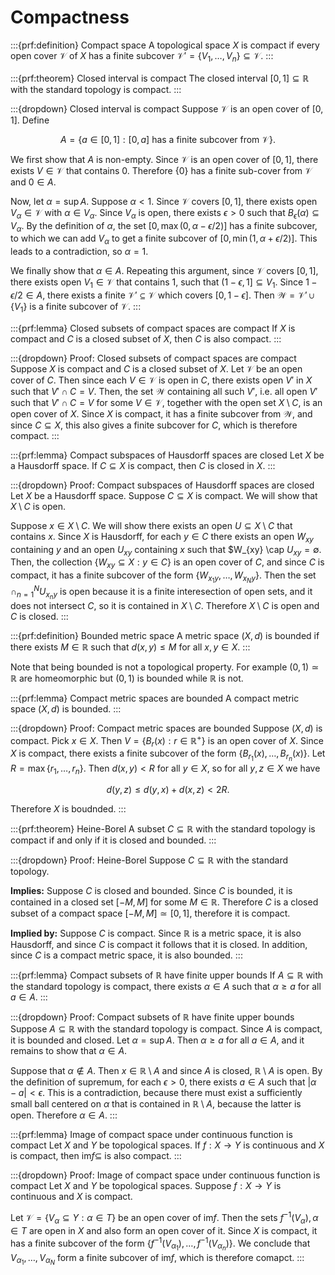 # Compactness

:::{prf:definition} Compact space
A topological space $X$ is compact if every open cover $\mathcal{V}$ of $X$ has a finite subcover $\mathcal{V}' = \{V_1, \dots, V_n\} \subseteq \mathcal{V}.$
:::

:::{prf:theorem} Closed interval is compact
The closed interval $[0, 1] \subseteq \mathbb{R}$ with the standard topology is compact.
:::

:::{dropdown} Closed interval is compact
Suppose $\mathcal{V}$ is an open cover of $[0, 1].$
Define

$$\begin{equation}
A = \{a \in [0, 1] : [0, a] \text{ has a finite subcover from } \mathcal{V} \}.
\end{equation}$$

We first show that $A$ is non-empty.
Since $\mathcal{V}$ is an open cover of $[0, 1],$ there exists $V \in \mathcal{V}$ that contains $0.$
Therefore $\{0\}$ has a finite sub-cover from $\mathcal{V}$ and $0 \in A.$

Now, let $\alpha = \sup A.$
Suppose $\alpha < 1.$
Since $\mathcal{V}$ covers $[0, 1],$ there exists open $V_\alpha \in \mathcal{V}$ with $\alpha \in V_\alpha.$
Since $V_\alpha$ is open, there exists $\epsilon > 0$ such that $B_\epsilon(\alpha) \subseteq V_\alpha.$
By the definition of $\alpha,$ the set $[0, \max(0, \alpha - \epsilon / 2)]$ has a finite subcover, to which we can add $V_\alpha$ to get a finite subcover of $[0, \min(1, \alpha + \epsilon / 2)].$
This leads to a contradiction, so $\alpha = 1.$

We finally show that $\alpha \in A.$
Repeating this argument, since $\mathcal{V}$ covers $[0, 1],$ there exists open $V_1 \in \mathcal{V}$ that contains $1,$ such that $(1 - \epsilon, 1] \subseteq V_1.$
Since $1 - \epsilon / 2 \in A,$ there exists a finite $\mathcal{V}' \subseteq \mathcal{V}$ which covers $[0, 1 - \epsilon].$
Then $\mathcal{W} = \mathcal{V}' \cup \{V_1\}$ is a finite subcover of $\mathcal{V}.$
:::

:::{prf:lemma} Closed subsets of compact spaces are compact
If $X$ is compact and $C$ is a closed subset of $X,$ then $C$ is also compact.
:::

:::{dropdown} Proof: Closed subsets of compact spaces are compact
Suppose $X$ is compact and $C$ is a closed subset of $X.$
Let $\mathcal{V}$ be an open cover of $C.$
Then since each $V \in \mathcal{V}$ is open in $C,$ there exists open $V'$ in $X$ such that $V' \cap C = V.$
Then, the set $\mathcal{W}$ containing all such $V',$ i.e. all open $V'$ such that $V' \cap C = V$ for some $V \in \mathcal{V},$ together with the open set $X \setminus C,$ is an open cover of $X.$
Since $X$ is compact, it has a finite subcover from $\mathcal{W},$ and since $C \subseteq X,$ this also gives a finite subcover for $C,$ which is therefore compact.
:::


:::{prf:lemma} Compact subspaces of Hausdorff spaces are closed
Let $X$ be a Hausdorff space.
If $C \subseteq X$ is compact, then $C$ is closed in $X.$
:::

:::{dropdown} Proof: Compact subspaces of Hausdorff spaces are closed
Let $X$ be a Hausdorff space.
Suppose $C \subseteq X$ is compact.
We will show that $X \setminus C$ is open.

Suppose $x \in X \setminus C.$
We will show there exists an open $U \subseteq X \setminus C$ that contains $x.$
Since $X$ is Hausdorff, for each $y \in C$ there exists an open $W_{xy}$ containing $y$ and an open $U_{xy}$ containing $x$ such that $W_{xy} \cap $U_{xy} = \emptyset.$
Then, the collection $\{W_{xy} \subseteq X: y \in C\}$ is an open cover of $C,$ and since $C$ is compact, it has a finite subcover of the form $\{W_{x_1y}, \dots, W_{x_Ny}\}.$
Then the set $\cap_{n = 1}^N U_{x_ny}$ is open because it is a finite interesection of open sets, and it does not intersect $C,$ so it is contained in $X \setminus C.$
Therefore $X \setminus C$ is open and $C$ is closed.
:::


:::{prf:definition} Bounded metric space
A metric space $(X, d)$ is bounded if there exists $M \in \mathbb{R}$ such that $d(x, y) \leq M$ for all $x, y \in X.$
:::

Note that being bounded is not a topological property.
For example $(0, 1) \simeq \mathbb{R}$ are homeomorphic but $(0, 1)$ is bounded while $\mathbb{R}$ is not.

:::{prf:lemma} Compact metric spaces are bounded
A compact metric space $(X, d)$ is bounded.
:::

:::{dropdown} Proof: Compact metric spaces are bounded
Suppose $(X, d)$ is compact.
Pick $x \in X.$
Then $V = \{B_r(x) : r \in \mathbb{R}^+\}$ is an open cover of $X.$
Since $X$ is compact, there exists a finite subcover of the form $\{B_{r_1}(x), \dots, B_{r_n}(x)\}.$
Let $R = \max\{r_1, \dots, r_n\}.$
Then $d(x, y) < R$ for all $y \in X,$ so for all $y, z \in X$ we have

$$\begin{equation}
d(y, z) \leq d(y, x) + d(x, z) < 2R.
\end{equation}$$

Therefore $X$ is boudnded.
:::

:::{prf:theorem} Heine-Borel
A subset $C \subseteq \mathbb{R}$ with the standard topology is compact if and only if it is closed and bounded.
:::

:::{dropdown} Proof: Heine-Borel
Suppose $C \subseteq \mathbb{R}$ with the standard topology.

__Implies:__
Suppose $C$ is closed and bounded.
Since $C$ is bounded, it is contained in a closed set $[-M, M]$ for some $M \in \mathbb{R}.$
Therefore $C$ is a closed subset of a compact space $[-M, M] \simeq [0, 1],$ therefore it is compact.

__Implied by:__
Suppose $C$ is compact.
Since $\mathbb{R}$ is a metric space, it is also Hausdorff, and since $C$ is compact it follows that it is closed.
In addition, since $C$ is a compact metric space, it is also bounded.
:::


:::{prf:lemma} Compact subsets of $\mathbb{R}$ have finite upper bounds
If $A \subseteq \mathbb{R}$ with the standard topology is compact, there exists $\alpha \in A$ such that $\alpha \geq a$ for all $a \in A.$
:::

:::{dropdown} Proof: Compact subsets of $\mathbb{R}$ have finite upper bounds
Suppose $A \subseteq \mathbb{R}$ with the standard topology is compact.
Since $A$ is compact, it is bounded and closed.
Let $\alpha = \sup A.$
Then $\alpha \geq a$ for all $a \in A,$ and it remains to show that $\alpha \in A.$

Suppose that $\alpha \not \in A.$
Then $x \in \mathbb{R} \setminus A$ and since $A$ is closed, $\mathbb{R} \setminus A$ is open.
By the definition of supremum, for each $\epsilon > 0,$ there exists $a \in A$ such that $|\alpha - a| < \epsilon.$
This is a contradiction, because there must exist a sufficiently small ball centered on $\alpha$ that is contained in $\mathbb{R} \setminus A,$ because the latter is open.
Therefore $\alpha \in A.$
:::


:::{prf:lemma} Image of compact space under continuous function is compact
Let $X$ and $Y$ be topological spaces.
If $f: X \to Y$ is continuous and $X$ is compact, then $\text{im}f \subseteq$ is also compact.
:::

:::{dropdown} Proof: Image of compact space under continuous function is compact
Let $X$ and $Y$ be topological spaces.
Suppose $f: X \to Y$ is continuous and $X$ is compact.

Let $\mathcal{V} = \{V_\alpha \subseteq Y: \alpha \in T\}$ be an open cover of $\text{im}f.$
Then the sets $f^{-1}(V_\alpha), \alpha \in T$ are open in $X$ and also form an open cover of it.
Since $X$ is compact, it has a finite subcover of the form $\{f^{-1}(V_{\alpha_1}), \dots, f^{-1}(V_{\alpha_n})\}.$
We conclude that $V_{\alpha_1}, \dots, V_{\alpha_N}$ form a finite subcover of $\text{im}f,$ which is therefore comapct.
:::
